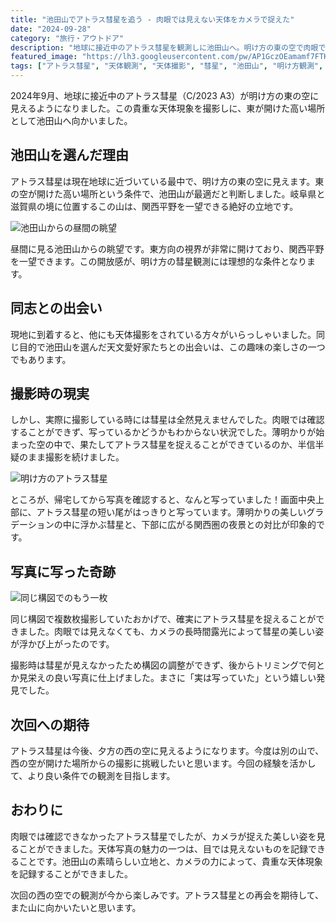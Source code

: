 ```yaml
---
title: "池田山でアトラス彗星を追う - 肉眼では見えない天体をカメラで捉えた"
date: "2024-09-28"
category: "旅行・アウトドア"
description: "地球に接近中のアトラス彗星を観測しに池田山へ。明け方の東の空で肉眼では確認できませんでしたが、カメラには美しい彗星の姿が写っていました。"
featured_image: "https://lh3.googleusercontent.com/pw/AP1GczOEamamf7FTK0o23OBDyNJepAV3lw9VCpmDY3neIS8qt7zL98mFBzGSHmKWbtbiuHYVDqa-P86GT3qjFK-3nixMNBaYrX6Ehv-AZjul2VRjvHLLBT_o=s1621?authuser=0"
tags: ["アトラス彗星", "天体観測", "天体撮影", "彗星", "池田山", "明け方観測", "C/2023 A3", "長時間露光"]
---
```


<!-- 元のGoogle Photosリンク: https://photos.app.goo.gl/PX2F5Q1NkzyUYQJh6 -->

2024年9月、地球に接近中のアトラス彗星（C/2023 A3）が明け方の東の空に見えるようになりました。この貴重な天体現象を撮影しに、東が開けた高い場所として池田山へ向かいました。

## 池田山を選んだ理由

アトラス彗星は現在地球に近づいている最中で、明け方の東の空に見えます。東の空が開けた高い場所という条件で、池田山が最適だと判断しました。岐阜県と滋賀県の境に位置するこの山は、関西平野を一望できる絶好の立地です。

![池田山からの昼間の眺望](https://lh3.googleusercontent.com/pw/AP1GczPLtbxvrDsT3gc20SZgGqaUc3gIir6yCdS988CLa_TLofHynPWYYi8VeLxJP3UbqQMS3mqh_SX5SVkQMciBUIfQnRSWGww0YwsTBF-is8WeSpnBweV9Dc0_xc5XOCnbmJwFQwlCZdwhu46IoXD-VMH9tg=s1621?authuser=0)

昼間に見る池田山からの眺望です。東方向の視界が非常に開けており、関西平野を一望できます。この開放感が、明け方の彗星観測には理想的な条件となります。

## 同志との出会い

現地に到着すると、他にも天体撮影をされている方々がいらっしゃいました。同じ目的で池田山を選んだ天文愛好家たちとの出会いは、この趣味の楽しさの一つでもあります。

## 撮影時の現実

しかし、実際に撮影している時には彗星は全然見えませんでした。肉眼では確認することができず、写っているかどうかもわからない状況でした。薄明かりが始まった空の中で、果たしてアトラス彗星を捉えることができているのか、半信半疑のまま撮影を続けました。

![明け方のアトラス彗星](https://lh3.googleusercontent.com/pw/AP1GczOEamamf7FTK0o23OBDyNJepAV3lw9VCpmDY3neIS8qt7zL98mFBzGSHmKWbtbiuHYVDqa-P86GT3qjFK-3nixMNBaYrX6Ehv-AZjul2VRjvHLLBT_o=s1621?authuser=0)

ところが、帰宅してから写真を確認すると、なんと写っていました！画面中央上部に、アトラス彗星の短い尾がはっきりと写っています。薄明かりの美しいグラデーションの中に浮かぶ彗星と、下部に広がる関西圏の夜景との対比が印象的です。

## 写真に写った奇跡

![同じ構図でのもう一枚](https://lh3.googleusercontent.com/pw/AP1GczM_WvKEtTEPjBBl7xzLbaDz40hJ3VI2VuKIfDXC1knLQOtd1BReF5utWu2NGXoSl_dALKiMaje-4W63yrb0sp5Oj_7FPyXajvERzFvXE16Y9sNB4UbnH40RVsrUWvNO1Fpk5nlLqeHhA9WNFEtKpIlOFg=s1621?authuser=0)

同じ構図で複数枚撮影していたおかげで、確実にアトラス彗星を捉えることができました。肉眼では見えなくても、カメラの長時間露光によって彗星の美しい姿が浮かび上がったのです。

撮影時は彗星が見えなかったため構図の調整ができず、後からトリミングで何とか見栄えの良い写真に仕上げました。まさに「実は写っていた」という嬉しい発見でした。

## 次回への期待

アトラス彗星は今後、夕方の西の空に見えるようになります。今度は別の山で、西の空が開けた場所からの撮影に挑戦したいと思います。今回の経験を活かして、より良い条件での観測を目指します。

## おわりに

肉眼では確認できなかったアトラス彗星でしたが、カメラが捉えた美しい姿を見ることができました。天体写真の魅力の一つは、目では見えないものを記録できることです。池田山の素晴らしい立地と、カメラの力によって、貴重な天体現象を記録することができました。

次回の西の空での観測が今から楽しみです。アトラス彗星との再会を期待して、また山に向かいたいと思います。